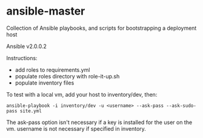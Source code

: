 # ansible-master

Collection of Ansible playbooks, and scripts for bootstrapping a deployment host

Ansible v2.0.0.2

Instructions:

 * add roles to requirements.yml
 * populate roles directory with role-it-up.sh
 * populate inventory files

To test with a local vm, add your host to inventory/dev, then:

    ansible-playbook -i inventory/dev -u <username> --ask-pass --ask-sudo-pass site.yml

The ask-pass option isn't necessary if a key is installed for the user on the vm. username is not necessary if specified in inventory.


